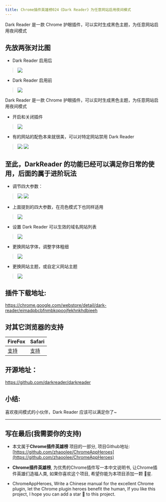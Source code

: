 ```yaml
---
title: Chrome插件英雄榜024《Dark Reader》为任意网站启用夜间模式
---
```

Dark Reader 是一款 Chrome 护眼插件，可以实时生成黑色主题，为任意网站启用夜间模式
## 先放两张对比图
- Dark Reader 启用后
> ![](https://www.v2fy.com/asset/024_dark_reader/123b3d6a516643c1b288ce88293169e1.png)
- Dark Reader 启用前
> ![](https://www.v2fy.com/asset/024_dark_reader/e1ee4f298f114748b0224f7170d4f776.png)


Dark Reader 是一款 Chrome 护眼插件，可以实时生成黑色主题，为任意网站启用夜间模式
- 开启和关闭插件
> ![](https://www.v2fy.com/asset/024_dark_reader/1113ba06b68049afb1aedc1f0d3093d6.png)


- 有的网站的配色本来就很美，可以对特定网站禁用 Dark Reader
> ![](https://www.v2fy.com/asset/024_dark_reader/1dc999af1f0847de8b03df66f508d1cc.gif)
> ![](https://www.v2fy.com/asset/024_dark_reader/84d9c49309074bddb21d4119e2c32955.png)

至此，DarkReader 的功能已经可以满足你日常的使用，后面的属于进阶玩法
---


- 调节四大参数：
> ![](https://www.v2fy.com/asset/024_dark_reader/fb931fa1ca334da29db229fd7709d7e1.png)
> ![](https://www.v2fy.com/asset/024_dark_reader/d0080d2a77f840898db47b71152afc85.gif)
- 上面提到的四大参数，在亮色模式下也同样适用
> ![](https://www.v2fy.com/asset/024_dark_reader/f7874660dec944968f971445fcd56c62.gif)

- 设置 Dark Reader 可以生效的域名网站列表
> ![](https://www.v2fy.com/asset/024_dark_reader/cb42673290174e1c80965bb851c7e23d.png)

- 更换网站字体，调整字体粗细
> ![](https://www.v2fy.com/asset/024_dark_reader/d1e7062e9b4f407a835eb0c0210e062c.gif)

- 更换网站主题，或自定义网站主题
> ![](https://www.v2fy.com/asset/024_dark_reader/9f5474822278448c8518fc75a83440b3.gif)


## 插件下载地址:
https://chrome.google.com/webstore/detail/dark-reader/eimadpbcbfnmbkopoojfekhnkhdbieeh

## 对其它浏览器的支持

| FireFox | Safari | 
| - | - | 
| [支持](https://addons.mozilla.org/en-US/firefox/addon/darkreader/) | [支持](https://darkreader.org/safari/) |

## 开源地址：

https://github.com/darkreader/darkreader

## 小结:

喜欢夜间模式的小伙伴，Dark Reader 应该可以满足你了~

---

## 写在最后(我需要你的支持)
- 本文属于**Chrome插件英雄榜** 项目的一部分, 项目Github地址: [https://github.com/zhaoolee/ChromeAppHeroes](https://github.com/zhaoolee/ChromeAppHeroes)

- **Chrome插件英雄榜**, 为优秀的Chrome插件写一本中文说明书, 让Chrome插件英雄们造福人类, 如果你喜欢这个项目, 希望你能为本项目添加一颗 🌟星.

- ChromeAppHeroes, Write a Chinese manual for the excellent Chrome plugin, let the Chrome plugin heroes benefit the human, If you like this project, I hope you can add a star 🌟 to this project.





